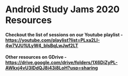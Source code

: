 # Android Study Jams 2020 Resources

#### Checkout the list of sessions on our Youtube playlist - https://youtube.com/playlist?list=PLxa2LI-4w7VJU1ULyW4_blsBqLwJwf2LT

#### Other resources on GDrive - https://drive.google.com/drive/folders/1X6DiZyPL-AWkxj4vU3IDdQJ8i43i8LoH?usp=sharing